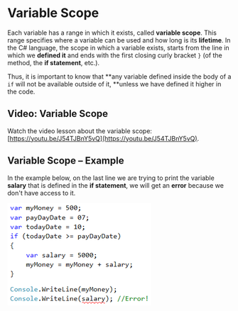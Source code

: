 # Variable Scope

Each variable has a range in which it exists, called **variable scope**. This range specifies where a variable can be used and how long is its **lifetime**. In the C\# language, the scope in which a variable exists, starts from the line in which we **defined it** and ends with the first closing curly bracket `}` \(of the method, the **if statement**, etc.\).

Thus, it is important to know that **any variable defined inside the body of a `if` will not be available outside of it, **unless we have defined it higher in the code.

## Video: Variable Scope

Watch the video lesson about the variable scope: [https://youtu.be/J54TJBnY5vQ](https://youtu.be/J54TJBnY5vQ).

## Variable Scope – Example

In the example below, on the last line we are trying to print the variable **salary** that is defined in the **if statement**, we will get an **error** because we don't have access to it.

![](/assets/chapter-3-images/00.Variable-scope-01.png)

